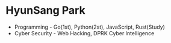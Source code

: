 # HyunSang Park
- Programming - Go(1st), Python(2st), JavaScript, Rust(Study)
- Cyber Security - Web Hacking, DPRK Cyber Intelligence

